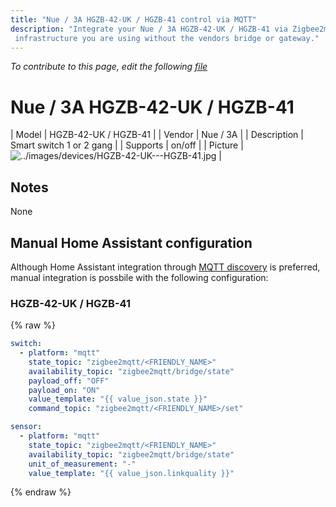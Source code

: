 ```yaml
---
title: "Nue / 3A HGZB-42-UK / HGZB-41 control via MQTT"
description: "Integrate your Nue / 3A HGZB-42-UK / HGZB-41 via Zigbee2mqtt with whatever smart home
 infrastructure you are using without the vendors bridge or gateway."
---
```


*To contribute to this page, edit the following
[file](https://github.com/Koenkk/zigbee2mqtt.io/blob/master/docgen/device_page_notes.js)*

# Nue / 3A HGZB-42-UK / HGZB-41

| Model | HGZB-42-UK / HGZB-41  |
| Vendor  | Nue / 3A  |
| Description | Smart switch 1 or 2 gang |
| Supports | on/off |
| Picture | ![../images/devices/HGZB-42-UK---HGZB-41.jpg](../images/devices/HGZB-42-UK---HGZB-41.jpg) |

## Notes

None

## Manual Home Assistant configuration
Although Home Assistant integration through [MQTT discovery](../integration/home_assistant) is preferred,
manual integration is possbile with the following configuration:


### HGZB-42-UK / HGZB-41
{% raw %}
```yaml
switch:
  - platform: "mqtt"
    state_topic: "zigbee2mqtt/<FRIENDLY_NAME>"
    availability_topic: "zigbee2mqtt/bridge/state"
    payload_off: "OFF"
    payload_on: "ON"
    value_template: "{{ value_json.state }}"
    command_topic: "zigbee2mqtt/<FRIENDLY_NAME>/set"

sensor:
  - platform: "mqtt"
    state_topic: "zigbee2mqtt/<FRIENDLY_NAME>"
    availability_topic: "zigbee2mqtt/bridge/state"
    unit_of_measurement: "-"
    value_template: "{{ value_json.linkquality }}"
```
{% endraw %}


